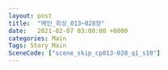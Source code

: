```yaml
---
layout: post
title:  "메인_회상_013~028장"
date:   2021-02-07 03:00:00 +0000
categories: Main
Tags: Story Main
SceneCode: ["scene_skip_cp013-028_q1_s10"]
---
```

